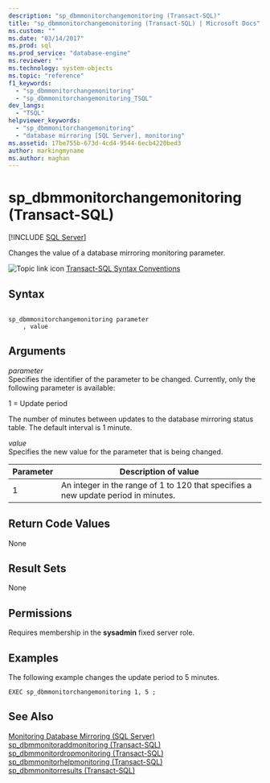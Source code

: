 ```yaml
---
description: "sp_dbmmonitorchangemonitoring (Transact-SQL)"
title: "sp_dbmmonitorchangemonitoring (Transact-SQL) | Microsoft Docs"
ms.custom: ""
ms.date: "03/14/2017"
ms.prod: sql
ms.prod_service: "database-engine"
ms.reviewer: ""
ms.technology: system-objects
ms.topic: "reference"
f1_keywords: 
  - "sp_dbmmonitorchangemonitoring"
  - "sp_dbmmonitorchangemonitoring_TSQL"
dev_langs: 
  - "TSQL"
helpviewer_keywords: 
  - "sp_dbmmonitorchangemonitoring"
  - "database mirroring [SQL Server], monitoring"
ms.assetid: 17be755b-673d-4cd4-9544-6ecb4220bed3
author: markingmyname
ms.author: maghan
---
```

# sp_dbmmonitorchangemonitoring (Transact-SQL)
[!INCLUDE [SQL Server](../../includes/applies-to-version/sqlserver.md)]

  Changes the value of a database mirroring monitoring parameter.  
  
 ![Topic link icon](../../database-engine/configure-windows/media/topic-link.gif "Topic link icon") [Transact-SQL Syntax Conventions](../../t-sql/language-elements/transact-sql-syntax-conventions-transact-sql.md)  
  
## Syntax  
  
```  
  
sp_dbmmonitorchangemonitoring parameter  
    , value   
```  
  
## Arguments  
 *parameter*  
 Specifies the identifier of the parameter to be changed. Currently, only the following parameter is available:  
  
 1 = Update period  
  
 The number of minutes between updates to the database mirroring status table. The default interval is 1 minute.  
  
 *value*  
 Specifies the new value for the parameter that is being changed.  
  
|Parameter|Description of value|  
|---------------|--------------------------|  
|1|An integer in the range of 1 to 120 that specifies a new update period in minutes.|  
  
## Return Code Values  
 None  
  
## Result Sets  
 None  
  
## Permissions  
 Requires membership in the **sysadmin** fixed server role.  
  
## Examples  
 The following example changes the update period to 5 minutes.  
  
```  
EXEC sp_dbmmonitorchangemonitoring 1, 5 ;  
```  
  
## See Also  
 [Monitoring Database Mirroring &#40;SQL Server&#41;](../../database-engine/database-mirroring/monitoring-database-mirroring-sql-server.md)   
 [sp_dbmmonitoraddmonitoring &#40;Transact-SQL&#41;](../../relational-databases/system-stored-procedures/sp-dbmmonitoraddmonitoring-transact-sql.md)   
 [sp_dbmmonitordropmonitoring &#40;Transact-SQL&#41;](../../relational-databases/system-stored-procedures/sp-dbmmonitordropmonitoring-transact-sql.md)   
 [sp_dbmmonitorhelpmonitoring &#40;Transact-SQL&#41;](../../relational-databases/system-stored-procedures/sp-dbmmonitorhelpmonitoring-transact-sql.md)   
 [sp_dbmmonitorresults &#40;Transact-SQL&#41;](../../relational-databases/system-stored-procedures/sp-dbmmonitorresults-transact-sql.md)  
  
  
